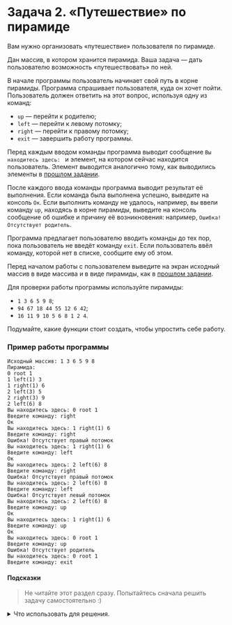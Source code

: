 # Задача 2. «Путешествие» по пирамиде
Вам нужно организовать «путешествие» пользователя по пирамиде.

Дан массив, в котором хранится пирамида. Ваша задача — дать пользователю возможность «путешествовать» по ней.

В начале программы пользователь начинает свой путь в корне пирамиды. Программа спрашивает пользователя, куда он хочет пойти. Пользователь должен ответить на этот вопрос, используя одну из команд:
- `up` — перейти к родителю;
- `left` — перейти к левому потомку;
- `right` — перейти к правому потомку;
- `exit` — завершить работу программы.

Перед каждым вводом команды программа выводит сообщение `Вы находитесь здесь: ` и элемент, на котором сейчас находится пользователь. Элемент выводится аналогично тому, как выводились элементы в [прошлом задании](../01).

После каждого ввода команды программа выводит результат её выполнения. Если команда была выполнена успешно, выведите на консоль `Ок`. Если выполнить команду не удалось, например, вы ввели команду `up`, находясь в корне пирамиды, выведите на консоль сообщение об ошибке и причину её возникновения: например, `Ошибка! Отсутствует родитель`.

Программа предлагает пользователю вводить команды до тех пор, пока пользователь не введёт команду `exit`. Если пользователь ввёл команду, которой нет в списке, сообщите ему об этом.

Перед началом работы с пользователем выведите на экран исходный массив в виде массива и в виде пирамиды, как в [прошлом задании](../01).

Для проверки работы программы используйте пирамиды:
- `1 3 6 5 9 8`;
- `94 67 18 44 55 12 6 42`;
- `16 11 9 10 5 6 8 1 2 4`.

Подумайте, какие функции стоит создать, чтобы упростить себе работу.

### Пример работы программы

```
Исходный массив: 1 3 6 5 9 8
Пирамида:
0 root 1
1 left(1) 3
1 right(1) 6
2 left(3) 5
2 right(3) 9
2 left(6) 8
Вы находитесь здесь: 0 root 1
Введите команду: right
Ок
Вы находитесь здесь: 1 right(1) 6
Введите команду: right
Ошибка! Отсутствует правый потомок
Вы находитесь здесь: 1 right(1) 6
Введите команду: left
Ок
Вы находитесь здесь: 2 left(6) 8
Введите команду: right
Ошибка! Отсутствует правый потомок
Вы находитесь здесь: 2 left(6) 8
Введите команду: left
Ошибка! Отсутствует левый потомок
Вы находитесь здесь: 2 left(6) 8
Введите команду: up
Ок
Вы находитесь здесь: 1 right(1) 6
Введите команду: up
Ок
Вы находитесь здесь: 0 root 1
Введите команду: up
Ошибка! Отсутствует родитель
Вы находитесь здесь: 0 root 1
Введите команду: exit
```

#### Подсказки

> Не читайте этот раздел сразу. Попытайтесь сначала решить задачу самостоятельно :)

<details>

<summary>Что использовать для решения.</summary>

Чтобы постоянно спрашивать у пользователя команды и обрабатывать их, нужно использовать цикл `do...while` и сравнение строк.

Для удобства работы стоит создать функции для получения индекса левого потомка, правого потомка и родителя. Также эти функции должны определять наличие того, чей индекс они вычисляют, то есть у функции фактически будет 2 результата работы. Для этого можно использовать ссылки. Например, функция будет возвращать значение типа `bool`, а в качестве одного из аргументов принимать переменную по ссылке (или по указателю), в которую будет заносить найденное значение.

Подробности устройства пирамиды на массиве описаны в лекции.

</details>
